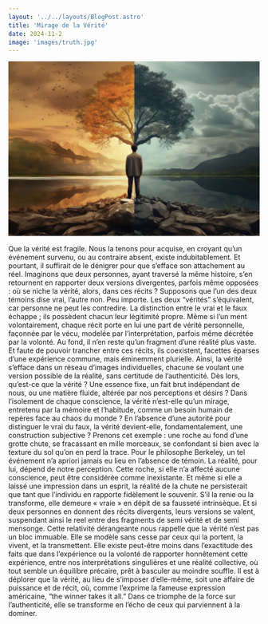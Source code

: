 ```yaml
---
layout: '../../layouts/BlogPost.astro'
title: 'Mirage de la Vérité'
date: 2024-11-2
image: 'images/truth.jpg'
---
```

![](images/truth.jpg)

Que la vérité est fragile. Nous la tenons pour acquise, en croyant qu’un événement survenu, ou au contraire absent, existe indubitablement. Et pourtant, il suffirait de le dénigrer pour que s’efface son attachement au réel. Imaginons que deux personnes, ayant traversé la même histoire, s’en retournent en rapporter deux versions divergentes, parfois même opposées : où se niche la vérité, alors, dans ces récits ?
Supposons que l’un des deux témoins dise vrai, l’autre non. Peu importe. Les deux “vérités” s’équivalent, car personne ne peut les contredire. La distinction entre le vrai et le faux échappe ; ils possèdent chacun leur légitimité propre. Même si l’un ment volontairement, chaque récit porte en lui une part de vérité personnelle, façonnée par le vécu, modelée par l’interprétation, parfois même décrétée par la volonté. Au fond, il n’en reste qu’un fragment d’une réalité plus vaste. Et faute de pouvoir trancher entre ces récits, ils coexistent, facettes éparses d’une expérience commune, mais éminemment plurielle. Ainsi, la vérité s’efface dans un réseau d’images individuelles, chacune se voulant une version possible de la réalité, sans certitude de l’authenticité.
Dès lors, qu’est-ce que la vérité ? Une essence fixe, un fait brut indépendant de nous, ou une matière fluide, altérée par nos perceptions et désirs ? Dans l’isolement de chaque conscience, la vérité n’est-elle qu’un mirage, entretenu par la mémoire et l’habitude, comme un besoin humain de repères face au chaos du monde ? En l’absence d’une autorité pour distinguer le vrai du faux, la vérité devient-elle, fondamentalement, une construction subjective ?
Prenons cet exemple : une roche au fond d’une grotte chute, se fracassant en mille morceaux, se confondant si bien avec la texture du sol qu’on en perd la trace. Pour le philosophe Berkeley, un tel événement n’a apriori jamais eu lieu en l’absence de témoin. La réalité, pour lui, dépend de notre perception.
Cette roche, si elle n’a affecté aucune conscience, peut être considérée comme inexistante. Et même si elle a laissé une impression dans un esprit, la réalité de la chute ne persisterait que tant que l’individu en rapporte fidèlement le souvenir. S’il la renie ou la transforme, elle demeure « vraie » en dépit de sa fausseté intrinsèque. Et si deux personnes en donnent des récits divergents, leurs versions se valent, suspendant ainsi le reel entre des fragments de semi vérité et de semi mensonge.
Cette relativité dérangeante nous rappelle que la vérité n’est pas un bloc immuable. Elle se modèle sans cesse par ceux qui la portent, la vivent, et la transmettent. Elle existe peut-être moins dans l’exactitude des faits que dans l’expérience ou la volonté de rapporter honnêtement cette expérience, entre nos interprétations singulières et une réalité collective, où tout semble un équilibre précaire, prêt à basculer au moindre souffle.
Il est à déplorer que la vérité, au lieu de s’imposer d’elle-même, soit une affaire de puissance et de récit, où, comme l’exprime la fameuse expression américaine, “the winner takes it all.” Dans ce triomphe de la force sur l’authenticité, elle se transforme en l’écho de ceux qui parviennent à la dominer.
